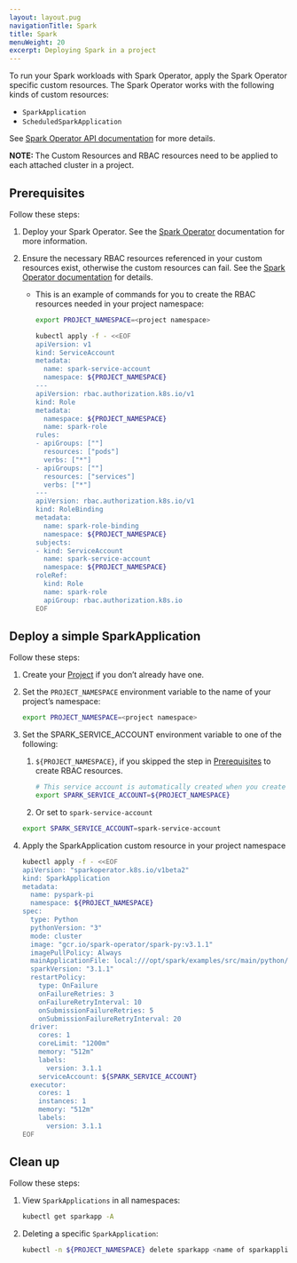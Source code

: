 ```yaml
---
layout: layout.pug
navigationTitle: Spark
title: Spark
menuWeight: 20
excerpt: Deploying Spark in a project
---
```


To run your Spark workloads with Spark Operator, apply the Spark Operator specific custom resources. The Spark Operator works with the following kinds of custom resources:

- `SparkApplication`
- `ScheduledSparkApplication`

See [Spark Operator API documentation](https://github.com/mesosphere/spark-on-k8s-operator/blob/d2iq-master/docs/api-docs.md) for more details.

<p class="message--note"><strong>NOTE: </strong>The Custom Resources and RBAC resources need to be applied to each attached cluster in a project.</p>

## Prerequisites

Follow these steps:

1.  Deploy your Spark Operator. See the [Spark Operator](../../../../../../workspaces/applications/catalog-applications/dkp-applications/spark-operator/) documentation for more information.

1.  Ensure the necessary RBAC resources referenced in your custom resources exist, otherwise the custom resources can fail. See the [Spark Operator documentation](https://github.com/mesosphere/spark-on-k8s-operator/blob/d2iq-master/docs/quick-start-guide.md#about-the-spark-job-namespace) for details.

    -   This is an example of commands for you to create the RBAC resources needed in your project namespace:

        ```bash
        export PROJECT_NAMESPACE=<project namespace>

        kubectl apply -f - <<EOF
        apiVersion: v1
        kind: ServiceAccount
        metadata:
          name: spark-service-account
          namespace: ${PROJECT_NAMESPACE}
        ---
        apiVersion: rbac.authorization.k8s.io/v1
        kind: Role
        metadata:
          namespace: ${PROJECT_NAMESPACE}
          name: spark-role
        rules:
        - apiGroups: [""]
          resources: ["pods"]
          verbs: ["*"]
        - apiGroups: [""]
          resources: ["services"]
          verbs: ["*"]
        ---
        apiVersion: rbac.authorization.k8s.io/v1
        kind: RoleBinding
        metadata:
          name: spark-role-binding
          namespace: ${PROJECT_NAMESPACE}
        subjects:
        - kind: ServiceAccount
          name: spark-service-account
          namespace: ${PROJECT_NAMESPACE}
        roleRef:
          kind: Role
          name: spark-role
          apiGroup: rbac.authorization.k8s.io
        EOF
        ```

## Deploy a simple SparkApplication

Follow these steps:

1.  Create your [Project](../../../../../..) if you don’t already have one.

1.  Set the `PROJECT_NAMESPACE` environment variable to the name of your project’s namespace:

    ```bash
    export PROJECT_NAMESPACE=<project namespace>
    ```

1.  Set the SPARK_SERVICE_ACCOUNT environment variable to one of the following:

    1.  `${PROJECT_NAMESPACE}`, if you skipped the step in [Prerequisites](#prerequisites) to create RBAC resources.

        ```bash
        # This service account is automatically created when you create a project and has access to everything in the project namespace. 
        export SPARK_SERVICE_ACCOUNT=${PROJECT_NAMESPACE}
        ```

    1.  Or set to `spark-service-account`

       ```bash
       export SPARK_SERVICE_ACCOUNT=spark-service-account
       ```

1.  Apply the SparkApplication custom resource in your project namespace

    ```bash
    kubectl apply -f - <<EOF
    apiVersion: "sparkoperator.k8s.io/v1beta2"
    kind: SparkApplication
    metadata:
      name: pyspark-pi
      namespace: ${PROJECT_NAMESPACE}
    spec:
      type: Python
      pythonVersion: "3"
      mode: cluster
      image: "gcr.io/spark-operator/spark-py:v3.1.1"
      imagePullPolicy: Always
      mainApplicationFile: local:///opt/spark/examples/src/main/python/pi.py
      sparkVersion: "3.1.1"
      restartPolicy:
        type: OnFailure
        onFailureRetries: 3
        onFailureRetryInterval: 10
        onSubmissionFailureRetries: 5
        onSubmissionFailureRetryInterval: 20
      driver:
        cores: 1
        coreLimit: "1200m"
        memory: "512m"
        labels:
          version: 3.1.1
        serviceAccount: ${SPARK_SERVICE_ACCOUNT}
      executor:
        cores: 1
        instances: 1
        memory: "512m"
        labels:
          version: 3.1.1
    EOF
    ```

## Clean up

Follow these steps:

1.  View `SparkApplications` in all namespaces:

    ```bash
    kubectl get sparkapp -A
    ```

1.  Deleting a specific `SparkApplication`:

    ```bash
    kubectl -n ${PROJECT_NAMESPACE} delete sparkapp <name of sparkapplication>
    ```
